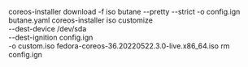 coreos-installer download -f iso
butane --pretty --strict -o config.ign butane.yaml
coreos-installer iso customize \
    --dest-device /dev/sda \
    --dest-ignition config.ign \
    -o custom.iso fedora-coreos-36.20220522.3.0-live.x86_64.iso
rm config.ign
